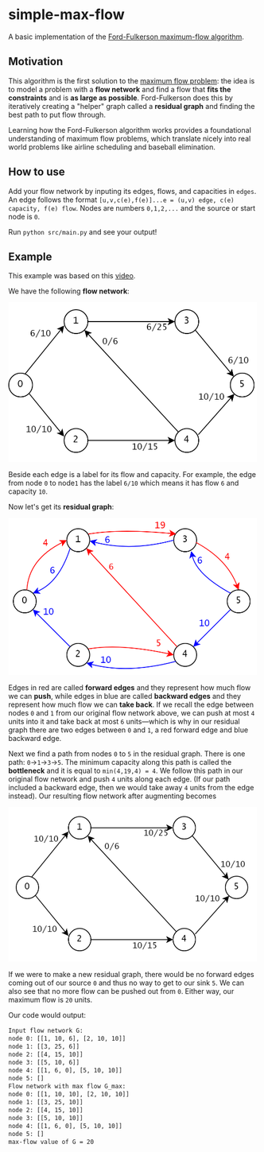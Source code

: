 # simple-max-flow
A basic implementation of the [Ford-Fulkerson maximum-flow algorithm](https://en.wikipedia.org/wiki/Ford%E2%80%93Fulkerson_algorithm).

## Motivation
This algorithm is the first solution to the [maximum flow problem](https://en.wikipedia.org/wiki/Maximum_flow_problem): the idea is to model a problem with a **flow network** and find a flow that **fits the constraints** and is **as large as possible**. Ford-Fulkerson does this by iteratively creating a "helper" graph called a **residual graph**  and finding the best path to put flow through. 

Learning how the Ford-Fulkerson algorithm works provides a foundational understanding of maximum flow problems, which translate nicely into real world problems like airline scheduling and baseball elimination. 

## How to use
Add your flow network by inputing its edges, flows, and capacities in ``edges``. An edge follows the format ``[u,v,c(e),f(e)]...e = (u,v) edge, c(e) capacity, f(e) flow``. Nodes are numbers ``0,1,2,...`` and the source or start node is ``0``.

Run ``python src/main.py`` and see your output!

## Example
This example was based on this [video](https://www.youtube.com/watch?v=LdOnanfc5TM).

We have the following **flow network**:

<img src="images/eg_flow_network_before.png" width="500" >

Beside each edge is a label for its flow and capacity. For example, the edge from node ``0`` to node``1`` has the label ``6/10`` which means it has flow ``6`` and capacity ``10``.

Now let's get its **residual graph**:

<img src="images/eg_residual_graph.png" width="500" >

Edges in red are called **forward edges** and they represent how much flow we can **push**, while edges in blue are called **backward edges** and they represent how much flow we can **take back**. If we recall the edge between nodes ``0`` and ``1`` from our original flow network above, we can push at most ``4`` units into it and take back at most ``6`` units—which is why in our residual graph there are two edges between ``0`` and ``1``, a red forward edge and blue backward edge.

Next we find a path from nodes ``0`` to ``5`` in the residual graph. There is one path: ``0``->``1``->``3``->``5``. The minimum capacity along this path is called the **bottleneck** and it is equal to ``min(4,19,4) = 4``. We follow this path in our original flow network and push ``4`` units along each edge. (If our path included a backward edge, then we would take away ``4`` units from the edge instead). Our resulting flow network after augmenting becomes

<img src="images/eg_flow_network_after.png" width="500" >

If we were to make a new residual graph, there would be no forward edges coming out of our source ``0`` and thus no way to get to our sink ``5``. We can also see that no more flow can be pushed out from ``0``. Either way, our maximum flow is ``20`` units. 

Our code would output:
```
Input flow network G:
node 0: [[1, 10, 6], [2, 10, 10]]
node 1: [[3, 25, 6]]
node 2: [[4, 15, 10]]
node 3: [[5, 10, 6]]
node 4: [[1, 6, 0], [5, 10, 10]]
node 5: []
Flow network with max flow G_max:
node 0: [[1, 10, 10], [2, 10, 10]]
node 1: [[3, 25, 10]]
node 2: [[4, 15, 10]]
node 3: [[5, 10, 10]]
node 4: [[1, 6, 0], [5, 10, 10]]
node 5: []
max-flow value of G = 20
```

